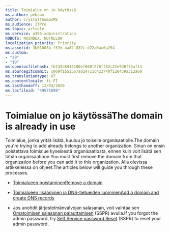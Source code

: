```yaml
---
title: Toimialue on jo käytössä
ms.author: pebaum
author: CrystalThomasMS
ms.audience: ITPro
ms.topic: article
ms.service: o365-administration
ROBOTS: NOINDEX, NOFOLLOW
localization_priority: Priority
ms.assetid: 3b01008b-f57d-4a82-837c-d22a0ac6a294
ms.custom:
- "29"
- "10"
ms.openlocfilehash: fb743e8414100ef660f270ff82c22e9d8ff5af14
ms.sourcegitcommit: c069f1b53567ad14711c423740f120439a312a60
ms.translationtype: HT
ms.contentlocale: fi-FI
ms.lasthandoff: 12/04/2020
ms.locfileid: "49571698"
---
```

# <a name="the-domain-is-already-in-use"></a><span data-ttu-id="1e5ed-102">Toimialue on jo käytössä</span><span class="sxs-lookup"><span data-stu-id="1e5ed-102">The domain is already in use</span></span>

<span data-ttu-id="1e5ed-103">Toimialue, jonka yrität lisätä, kuuluu jo toiselle organisaatiolle.</span><span class="sxs-lookup"><span data-stu-id="1e5ed-103">The domain you're trying to add already belongs to another organization.</span></span> <span data-ttu-id="1e5ed-104">Sinun on ensin poistettava toimialue kyseisestä organisaatiosta, ennen kuin voit lisätä sen tähän organisaatioon.</span><span class="sxs-lookup"><span data-stu-id="1e5ed-104">You must first remove the domain from that organization before you can add it to this organization.</span></span> <span data-ttu-id="1e5ed-105">Alla olevissa artikkeleissa on ohjeet.</span><span class="sxs-lookup"><span data-stu-id="1e5ed-105">The articles below will guide you through these processes.</span></span>
  
- [<span data-ttu-id="1e5ed-106">Toimialueen poistaminen</span><span class="sxs-lookup"><span data-stu-id="1e5ed-106">Remove a domain</span></span>](https://docs.microsoft.com/microsoft-365/admin/get-help-with-domains/remove-a-domain)

- [<span data-ttu-id="1e5ed-107">Toimialueen lisääminen ja DNS-tietueiden luominen</span><span class="sxs-lookup"><span data-stu-id="1e5ed-107">Add a domain and create DNS records</span></span>](https://docs.microsoft.com/microsoft-365/admin/get-help-with-domains/create-dns-records-at-any-dns-hosting-provider)

- <span data-ttu-id="1e5ed-108">Jos unohdit järjestelmänvalvojan salasanan, voit vaihtaa sen [Omatoimisen salasanan palauttamisen](https://passwordreset.microsoftonline.com/) (SSPR) avulla.</span><span class="sxs-lookup"><span data-stu-id="1e5ed-108">If you forgot the admin password, try [Self Service password Reset](https://passwordreset.microsoftonline.com/) (SSPR) to reset your admin password.</span></span>
